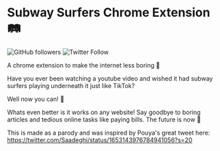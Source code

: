 # Subway Surfers Chrome Extension 🛤️

![GitHub followers](https://img.shields.io/github/followers/alexleybourne?style=social)
![Twitter Follow](https://img.shields.io/twitter/follow/AlexLeybourne?style=social)

A chrome extension to make the internet less boring 🥱

Have you ever been watching a youtube video and wished it had subway surfers playing underneath it just like TikTok? 

Well now you can! 🤩

Whats even better is it works on any website! Say goodbye to boring articles and tedious online tasks like paying bills. The future is now 🚀

This is made as a parody and was inspired by Pouya's great tweet here: https://twitter.com/Saadeghi/status/1653143976784941056?s=20

